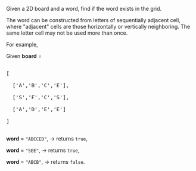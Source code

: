 

Given a 2D board and a word, find if the word exists in the grid.



The word can be constructed from letters of sequentially adjacent cell, where "adjacent" cells are those horizontally or vertically neighboring. The same letter cell may not be used more than once.



For example,<br />
Given **board** = 
<pre>
[
  ['A','B','C','E'],
  ['S','F','C','S'],
  ['A','D','E','E']
]
</pre>

**word** = `"ABCCED"`, -> returns `true`,<br />
**word** = `"SEE"`, -> returns `true`,<br />
**word** = `"ABCB"`, -> returns `false`.<br />


